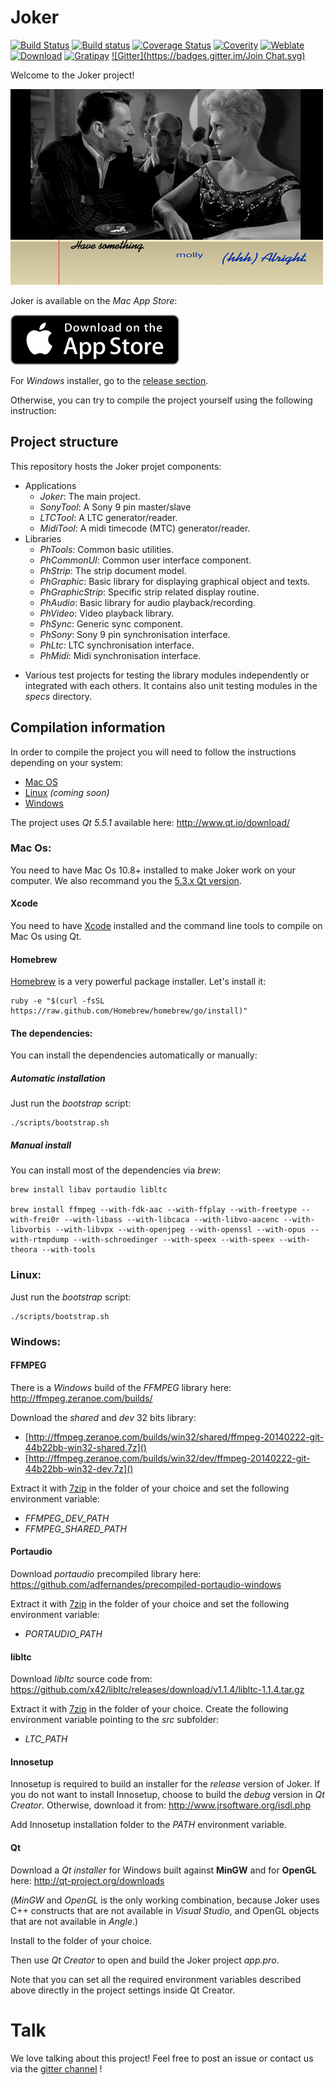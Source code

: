 # Joker

[![Build Status](https://travis-ci.org/Phonations/Joker.svg?branch=master)](https://travis-ci.org/Phonations/Joker)
[![Build status](https://ci.appveyor.com/api/projects/status/4vgrsapqble7rkqi/branch/master?svg=true)](https://ci.appveyor.com/project/MartinDelille/joker/branch/master)
[![Coverage Status](https://coveralls.io/repos/Phonations/Joker/badge.svg?branch=master)](https://coveralls.io/r/Phonations/Joker?branch=master)
[![Coverity](https://img.shields.io/coverity/scan/3341.svg)](https://scan.coverity.com/projects/phonations-joker)
[![Weblate](https://hosted.weblate.org/widgets/phonations/-/shields-badge.svg)](https://hosted.weblate.org/engage/phonations/?utm_source=widget)
[![Download](https://img.shields.io/github/downloads/phonations/joker/total.svg)](https://github.com/phonations/joker/releases/latest)
[![Gratipay](https://img.shields.io/gratipay/MartinDelille.svg)](https://gratipay.com/MartinDelille)
[![Gitter](https://badges.gitter.im/Join Chat.svg)](https://gitter.im/Phonations/Joker?utm_source=badge&utm_medium=badge&utm_campaign=pr-badge&utm_content=badge)

Welcome to the Joker project!

![Screenshot](data/img/screenshot.jpg)

Joker is available on the *Mac App Store*:

[![Buy](data/img/appstore.svg)](https://itunes.apple.com/app/joker/id932002433)

For *Windows* installer, go to the [release section](https://github.com/Phonations/joker/releases/latest).

Otherwise, you can try to compile the project yourself using the following instruction:

## Project structure

This repository hosts the Joker projet components:

- Applications
  - *Joker*: The main project.
  - *SonyTool*: A Sony 9 pin master/slave
  - *LTCTool*: A LTC generator/reader.
  - *MidiTool*: A midi timecode (MTC) generator/reader.
- Libraries
  - *PhTools*: Common basic utilities.
  - *PhCommonUI*: Common user interface component.
  - *PhStrip*: The strip document model.
  - *PhGraphic*: Basic library for displaying graphical object and texts.
  - *PhGraphicStrip*: Specific strip related display routine.
  - *PhAudio*: Basic library for audio playback/recording.
  - *PhVideo*: Video playback library.
  - *PhSync*: Generic sync component.
  - *PhSony*: Sony 9 pin synchronisation interface.
  - *PhLtc*: LTC synchronisation interface.
  - *PhMidi*: Midi synchronisation interface.
* Various test projects for testing the library modules independently or integrated with each others. It contains also unit testing modules in the *specs* directory.

## Compilation information

In order to compile the  project you will need to follow the instructions depending on your system:

* [Mac OS](#mac)
* [Linux](#linux) _(coming soon)_
* [Windows](#windows)

The project uses *Qt 5.5.1* available here: http://www.qt.io/download/

### <a name="mac"></a> Mac Os:

You need to have Mac Os 10.8+ installed to make Joker work on your computer. We also recommand you the [5.3.x Qt version](http://download.qt-project.org/official_releases/online_installers/qt-opensource-mac-x64-1.5.0-1-online.dmg).

#### Xcode

You need to have [Xcode](https://developer.apple.com/xcode/) installed and the command line tools to compile on Mac Os using Qt.

#### Homebrew

[Homebrew](http://brew.sh/) is a very powerful package installer. Let's install it:

    ruby -e "$(curl -fsSL https://raw.github.com/Homebrew/homebrew/go/install)"

#### The dependencies:

You can install the dependencies automatically or manually:

##### Automatic installation

Just run the *bootstrap* script:

    ./scripts/bootstrap.sh

##### Manual install

You can install most of the dependencies via *brew*:

    brew install libav portaudio libltc

    brew install ffmpeg --with-fdk-aac --with-ffplay --with-freetype --with-frei0r --with-libass --with-libcaca --with-libvo-aacenc --with-libvorbis --with-libvpx --with-openjpeg --with-openssl --with-opus --with-rtmpdump --with-schroedinger --with-speex --with-speex --with-theora --with-tools


### <a name="linux"></a> Linux:

Just run the *bootstrap* script:

    ./scripts/bootstrap.sh

### <a name="windows"></a> Windows:

#### FFMPEG

There is a *Windows* build of the *FFMPEG* library here: http://ffmpeg.zeranoe.com/builds/

Download the *shared* and *dev* 32 bits library:

- [http://ffmpeg.zeranoe.com/builds/win32/shared/ffmpeg-20140222-git-44b22bb-win32-shared.7z]()
- [http://ffmpeg.zeranoe.com/builds/win32/dev/ffmpeg-20140222-git-44b22bb-win32-dev.7z]()

Extract it with [7zip](http://www.7-zip.org/) in the folder of your choice and set the following environment variable:

- *FFMPEG_DEV_PATH*
- *FFMPEG_SHARED_PATH*

#### Portaudio

Download *portaudio* precompiled library here: https://github.com/adfernandes/precompiled-portaudio-windows

Extract it with [7zip](http://www.7-zip.org/) in the folder of your choice and set the following environment variable:

- *PORTAUDIO_PATH*

#### libltc

Download *libltc* source code from: https://github.com/x42/libltc/releases/download/v1.1.4/libltc-1.1.4.tar.gz

Extract it with [7zip](http://www.7-zip.org/) in the folder of your choice. Create the following environment variable pointing to the *src* subfolder:

- *LTC_PATH*

#### Innosetup

Innosetup is required to build an installer for the *release* version of Joker. If you do not want to install Innosetup, choose to build the *debug* version in *Qt Creator*. Otherwise, download it from: http://www.jrsoftware.org/isdl.php

Add Innosetup installation folder to the *PATH* environment variable.

#### Qt

Download a *Qt installer* for Windows built against **MinGW** and for **OpenGL** here: http://qt-project.org/downloads

(*MinGW* and *OpenGL* is the only working combination, because Joker uses C++ constructs that are not available in *Visual Studio*, and OpenGL objects that are not available in *Angle*.)

Install to the folder of your choice.

Then use *Qt Creator* to open and build the Joker project *app.pro*.

Note that you can set all the required environment variables described above directly in the project settings inside Qt Creator.

# Talk

We love talking about this project! Feel free to post an issue or contact us via the [gitter channel](https://gitter.im/Phonations/Joker) !

